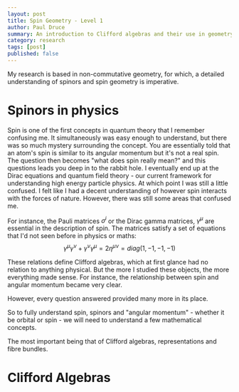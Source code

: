 ```yaml
---
layout: post
title: Spin Geometry - Level 1
author: Paul Druce
summary: An introduction to Clifford algebras and their use in geometry. Part 1
category: research
tags: [post]
published: false
---
```


 My research is based in non-commutative geometry, for which, a detailed understanding of spinors and spin geometry is imperative.

# Spinors in physics

Spin is one of the first concepts in quantum theory that I remember confusing me.
It simultaneously was easy enough to understand, but there was so much mystery surrounding the concept.
You are essentially told that an atom's spin is similar to its angular momentum but it's not a real spin.
The question then becomes "what does spin really mean?" and this questions leads you deep in to the rabbit hole.
I eventually end up at the Dirac equations and quantum field theory - our current framework for understanding high energy particle physics.
At which point I was still a little confused.
I felt like I had a decent understanding of however spin interacts with the forces of nature.
However, there was still some areas that confused me.

For instance, the Pauli matrices $\sigma^i$ or the Dirac gamma matrices, $\gamma^\mu$ are essential in the description of spin.
The matrices satisfy a set of equations that I'd not seen before in physics or maths:
$$\gamma^\mu\gamma^\nu + \gamma^\nu\gamma^\mu = 2\eta^{\mu\nu} = diag(1,-1,-1,-1)$$

These relations define Clifford algebras, which at first glance had no relation to anything physical. But the more I studied these objects, the more everything made sense.
For instance, the relationship between spin and angular momentum became very clear.

However, every question answered provided many more in its place.

So to fully understand spin, spinors and "angular momentum" - whether it be orbital or spin - we will need to understand a few mathematical concepts.

The most important being that of Clifford algebras, representations and fibre bundles.

 # Clifford Algebras
